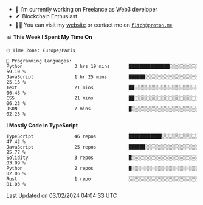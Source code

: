 - 🔭 I’m currently working on Freelance as Web3 developer
- 🪶 Blockchain Enthusiast
- 👨‍💻 You can visit my [website](https://f1tch.xyz) or contact me on [`f1tch@proton.me`](mailto:f1tch@proton.me)

<!--START_SECTION:waka-->
📊 **This Week I Spent My Time On** 

```text
🕑︎ Time Zone: Europe/Paris

💬 Programming Languages: 
Python                   3 hrs 19 mins       ███████████████░░░░░░░░░░   59.10 % 
JavaScript               1 hr 25 mins        ██████░░░░░░░░░░░░░░░░░░░   25.15 % 
Text                     21 mins             ██░░░░░░░░░░░░░░░░░░░░░░░   06.43 % 
CSS                      21 mins             ██░░░░░░░░░░░░░░░░░░░░░░░   06.23 % 
JSON                     7 mins              █░░░░░░░░░░░░░░░░░░░░░░░░   02.25 % 
```

**I Mostly Code in TypeScript** 

```text
TypeScript               46 repos            ████████████░░░░░░░░░░░░░   47.42 % 
JavaScript               25 repos            ██████░░░░░░░░░░░░░░░░░░░   25.77 % 
Solidity                 3 repos             █░░░░░░░░░░░░░░░░░░░░░░░░   03.09 % 
Python                   2 repos             █░░░░░░░░░░░░░░░░░░░░░░░░   02.06 % 
Rust                     1 repo              ░░░░░░░░░░░░░░░░░░░░░░░░░   01.03 % 
```




 Last Updated on 03/02/2024 04:04:33 UTC
<!--END_SECTION:waka-->
